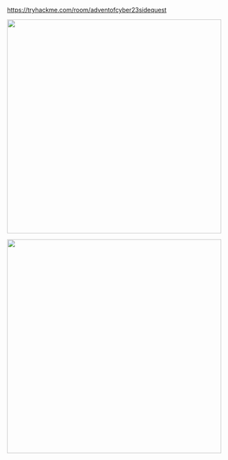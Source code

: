 https://tryhackme.com/room/adventofcyber23sidequest

<p align="left">
  <img height=500 img src=./readme_assets/side-quest.PNG/>
</p>

<p align="left">
  <img height=500 img src=./readme_assets/all-four.PNG/>
</p>